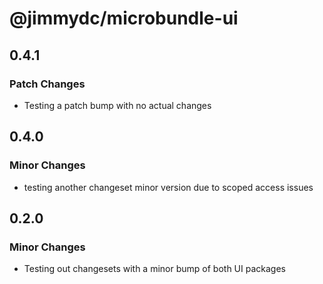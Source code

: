 # @jimmydc/microbundle-ui

## 0.4.1

### Patch Changes

- Testing a patch bump with no actual changes

## 0.4.0

### Minor Changes

- testing another changeset minor version due to scoped access issues

## 0.2.0

### Minor Changes

- Testing out changesets with a minor bump of both UI packages
